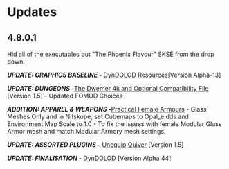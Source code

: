 # Updates



## 4.8.0.1

Hid all of the executables but "The Phoenix Flavour" SKSE from the drop down.

***UPDATE: GRAPHICS BASELINE -*** [DynDOLOD Resources](https://www.nexusmods.com/skyrimspecialedition/mods/52897)[Version Alpha-13]

***UPDATE: DUNGEONS -***[The Dwemer 4k and Optional Compatibility File](https://www.nexusmods.com/skyrimspecialedition/mods/49234) [Version 1.5] - Updated FOMOD Choices

***ADDITION: APPAREL & WEAPONS -***[Practical Female Armours](https://www.nexusmods.com/skyrimspecialedition/mods/2628) - Glass Meshes Only and in Nifskope, set Cubemaps to Opal_e.dds and Environment Map Scale to 1.0 - To fix the issues with female Modular Glass Armor mesh and match Modular Armory mesh settings.

***UPDATE: ASSORTED PLUGINS -*** [Unequip Quiver](https://www.nexusmods.com/skyrimspecialedition/mods/44031) [Version 1.5]

***UPDATE: FINALISATION -*** [DynDOLOD](https://www.nexusmods.com/skyrimspecialedition/mods/32382) [Version Alpha 44] 





